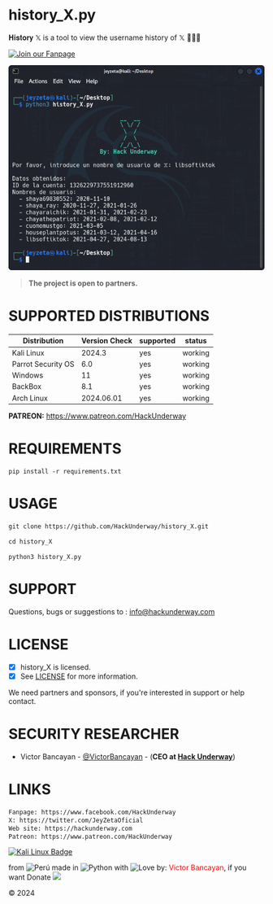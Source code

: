 # history_X.py
𝐇𝐢𝐬𝐭𝐨𝐫𝐲 𝕏 is a tool to view the username history of 𝕏 👨🏽‍💻

[![Join our Fanpage](https://img.shields.io/badge/Join%20Our%20Fanpage-Hack%20Underway-1.svg)](https://www.facebook.com/HackUnderway/)

![History X](https://github.com/HackUnderway/history_X/blob/main/history_X.png)

> **The project is open to partners.**

# SUPPORTED DISTRIBUTIONS
|Distribution | Version Check | supported | status |
----------|-------|------|-------|
|Kali Linux| 2024.3| yes| working   |
|Parrot Security OS| 6.0| yes | working   |
|Windows| 11 | yes | working   |
|BackBox| 8.1 | yes | working   |
|Arch Linux| 2024.06.01 | yes | working   |

**PATREON:**
https://www.patreon.com/HackUnderway

# REQUIREMENTS
```
pip install -r requirements.txt
```
# USAGE
```
git clone https://github.com/HackUnderway/history_X.git
```
```
cd history_X
```
```
python3 history_X.py
```
# SUPPORT
Questions, bugs or suggestions to : info@hackunderway.com

# LICENSE
- [x] history_X is licensed. 
- [x] See [LICENSE](https://github.com/HackUnderway/history_X/#MIT-1-ov-file) for more information.

We need partners and sponsors, if you're interested in support or help contact.

# SECURITY RESEARCHER

* Victor Bancayan - [@VictorBancayan](https://twitter.com/VictorBancayan) - (**CEO at [Hack Underway](https://www.instagram.com/hackunderway/)**) 

# LINKS
```
Fanpage: https://www.facebook.com/HackUnderway
X: https://twitter.com/JeyZetaOficial
Web site: https://hackunderway.com
Patreon: https://www.patreon.com/HackUnderway
```
[![Kali Linux Badge](https://img.shields.io/badge/Kali%20Linux-1793D1?logo=kalilinux&logoColor=fff&style=plastic)](https://www.facebook.com/HackUnderway/)

from <img src="https://i.imgur.com/ngJCbSI.png" title="Perú"> made in <img src="https://i.imgur.com/NNfy2o6.png" title="Python"> with <img src="http://cdn0.bodas.com.mx/img/smileys/smiley_heart.png" title="Love"> by: <font color="red">Victor Bancayan</font>, if you want Donate <a href="https://www.buymeacoffee.com/HackUnderway"><img src="https://img.buymeacoffee.com/button-api/?text=Buy me a coffee&emoji=&slug=HackUnderway&button_colour=40DCA5&font_colour=ffffff&font_family=Comic&outline_colour=000000&coffee_colour=FFDD00" /></a>

© 2024

